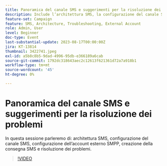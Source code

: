 ```yaml
---
title: Panoramica del canale SMS e suggerimenti per la risoluzione dei problemi
description: Include l’architettura SMS, la configurazione del canale SMS, la configurazione dell’account esterno SMPP, la creazione della consegna SMS e la risoluzione dei problemi.
feature-set: Campaign
feature: SMS, Architecture, Troubleshooting, External Account
role: Admin, User
level: Beginner
doc-type: Event
last-substantial-update: 2023-08-17T00:00:00Z
jira: KT-13814
thumbnail: 3422741.jpeg
exl-id: a5b8c8b5-9dad-4996-95db-e366189a6cab
source-git-commit: 1792dc318643aec2c12613f621361d72a7a918b1
workflow-type: tm+mt
source-wordcount: '45'
ht-degree: 0%

---
```


# Panoramica del canale SMS e suggerimenti per la risoluzione dei problemi

In questa sessione parleremo di: architettura SMS, configurazione del canale SMS, configurazione dell’account esterno SMPP, creazione della consegna SMS e risoluzione dei problemi.

>[!VIDEO](https://video.tv.adobe.com/v/3422741/?learn=on)
